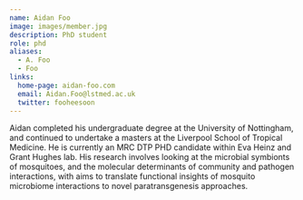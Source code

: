 ```yaml
---
name: Aidan Foo
image: images/member.jpg
description: PhD student
role: phd
aliases:
  - A. Foo
  - Foo
links:
  home-page: aidan-foo.com
  email: Aidan.Foo@lstmed.ac.uk
  twitter: fooheesoon
---
```


Aidan completed his undergraduate degree at the University of Nottingham, and continued to undertake a masters at the Liverpool School of Tropical Medicine. 
He is currently an MRC DTP PHD candidate within Eva Heinz and Grant Hughes lab. 
His research involves looking at the microbial symbionts of mosquitoes, and the molecular determinants of community and pathogen interactions, with aims to translate functional insights of mosquito microbiome interactions to novel paratransgenesis approaches. 
